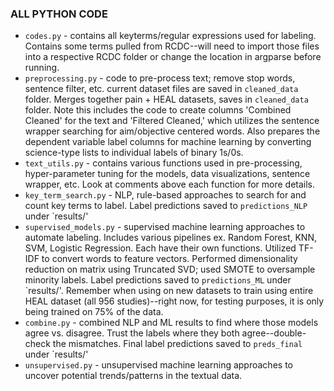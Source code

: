 ### ALL PYTHON CODE

- `codes.py` - contains all keyterms/regular expressions used for labeling. Contains some terms pulled from RCDC--will need to import those files into a respective RCDC folder or change the location in argparse before running. 
- `preprocessing.py` - code to pre-process text; remove stop words, sentence filter, etc. current dataset files are saved in `cleaned_data` folder. Merges together pain + HEAL datasets, saves in  `cleaned_data` folder. Note this includes the code to create columns 'Combined Cleaned' for the text and 'Filtered Cleaned,' which utilizes the sentence wrapper searching for aim/objective centered words. Also prepares the dependent variable label columns for machine learning by converting science-type lists to individual labels of binary 1s/0s.  
- `text_utils.py` - contains various functions used in pre-processing, hyper-parameter tuning for the models, data visualizations, sentence wrapper, etc. Look at comments above each function for more details. 
- `key_term_search.py` - NLP, rule-based approaches to search for and count key terms to label. Label predictions saved to `predictions_NLP` under `results/'  
- `supervised_models.py` - supervised machine learning approaches to automate labeling. Includes various pipelines ex. Random Forest, KNN, SVM, Logistic Regression. Each have their own functions. Utilized TF-IDF to convert words to feature vectors. Performed dimensionality reduction on matrix using Truncated SVD; used SMOTE to oversample minority labels. Label predictions saved to `predictions_ML` under `results/'. Remember when using on new datasets to train using entire HEAL dataset (all 956 studies)--right now, for testing purposes, it is only being trained on 75% of the data.  
- `combine.py` - combined NLP and ML results to find where those models agree vs. disagree. Trust the labels where they both agree--double-check the mismatches. Final label predictions saved to `preds_final` under `results/'
- `unsupervised.py` - unsupervised machine learning approaches to uncover potential trends/patterns in the textual data.
